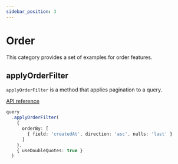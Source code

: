 ```yaml
---
sidebar_position: 3
---
```


# Order

This category provides a set of examples for order features.

## applyOrderFilter

`applyOrderFilter` is a method that applies pagination to a query.

[API reference](/docs/api/order/applyOrderFilter)

```typescript
query
  .applyOrderFilter(
    {
      orderBy: [
        { field: 'createdAt', direction: 'asc', nulls: 'last' }
      ]
    },
    { useDoubleQuotes: true }
  )
```
